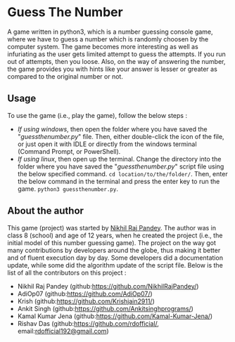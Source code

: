 # Guess The Number

A game written in python3, which is a number guessing console game, where we have to guess a number which is randomly choosen by the computer system. The game becomes more interesting as well as infuriating as the user gets limited attempt to guess the attempts. If you run out of attempts, then you loose. Also, on the way of answering the number, the game provides you with hints like your answer is lesser or greater as compared to the original number or not.

## Usage

To use the game (i.e., play the game), follow the below steps :
* _If using windows_, then open the folder where you have saved the "_guessthenumber.py_" file. Then, either double-click the icon of the file, or just open it with IDLE or directly from the windows terminal (Command Prompt, or PowerShell).
* _If using linux_, then open up the terminal. Change the directory into the folder where you have saved the "_guessthenumber.py_" script file using the below specified command. ```cd location/to/the/folder/```. Then, enter the below command in the terminal and press the enter key to run the game. ```python3 guessthenumber.py```.

## About the author

This game (project) was started by [Nikhil Raj Pandey](https://github.com/NikhilRajPandey/). The author was in class 8 (school) and age of 12 years, when he created the project (i.e., the initial model of this number guessing game). The project on the way got many contributions by developers around the globe, thus making it better and of fluent execution day by day. Some developers did a documentation update, while some did the algorithm update of the script file. Below is the list of all the contributors on this project :
* Nikhil Raj Pandey (github:https://github.com/NikhilRajPandey/)
* AdiOp07 (github:https://github.com/AdiOp07/)
* Krish (github:https://github.com/Krishjain2911/)
* Ankit Singh (github:https://github.com/Ankitsinghprograms/)
* Kamal Kumar Jena (github:https://github.com/Kamal-Kumar-Jena/)
* Rishav Das (github:https://github.com/rdofficial/, email:rdofficial192@gmail.com)
